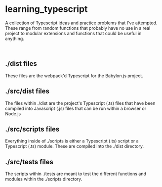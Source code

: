 # learning_typescript
A collection of Typescript ideas and practice problems that I've attempted. These range from random functions that probably have no use in a real project to modular extensions and functions that could be useful in anything.

<br>
<h2>./dist files</h2>
These files are the webpack'd Typescript for the Babylon.js project.

<br>
<h2>./src/dist files</h2>
The files within ./dist are the project's Typescript (.ts) files that have been compiled into Javascript (.js) files that can be run within a browser or Node.js

<br>
<h2>./src/scripts files</h2>
Everything inside of ./scripts is either a Typescript (.ts) script or a Typescript (.ts) module. These are compiled into the ./dist directory.

<br>
<h2>./src/tests files</h2>
The scripts within ./tests are meant to test the different functions and modules within the ./scripts directory.

